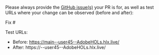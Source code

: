 Please always provide the [GitHub issue(s)](../issues) your PR is for, as well as test URLs where your change can be observed (before and after):

Fix #<gh-issue-id>

Test URLs:
- Before: https://main--user45--AdobeHOLs.hlx.live/
- After: https://<branch>--user45--AdobeHOLs.hlx.live/
